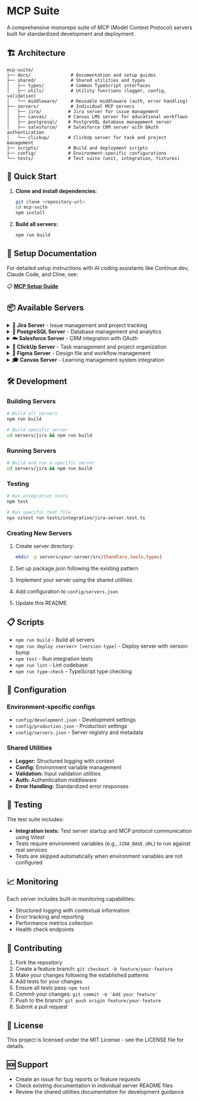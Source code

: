 # MCP Suite

A comprehensive monorepo suite of MCP (Model Context Protocol) servers built for standardized development and deployment.

## 🏗️ Architecture

```
mcp-suite/
├── docs/               # Documentation and setup guides
├── shared/             # Shared utilities and types
│   ├── types/          # Common TypeScript interfaces
│   ├── utils/          # Utility functions (logger, config, validation)
│   └── middleware/     # Reusable middleware (auth, error handling)
├── servers/            # Individual MCP servers
│   ├── jira/          # Jira server for issue management
│   ├── canvas/        # Canvas LMS server for educational workflows
│   ├── postgresql/    # PostgreSQL database management server
│   ├── salesforce/    # Salesforce CRM server with OAuth authentication
│   └── clickup/       # ClickUp server for task and project management
├── scripts/           # Build and deployment scripts
├── config/            # Environment-specific configurations
└── tests/             # Test suite (unit, integration, fixtures)
```

## 🚀 Quick Start

1. **Clone and install dependencies:**

   ```bash
   git clone <repository-url>
   cd mcp-suite
   npm install
   ```

2. **Build all servers:**

   ```bash
   npm run build
   ```

## 📖 Setup Documentation

For detailed setup instructions with AI coding assistants like Continue.dev, Claude Code, and Cline, see:

📋 **[MCP Setup Guide](docs/MCP_SETUP_GUIDE.md)**

## 📦 Available Servers

<details>
<summary><strong>🎫 Jira Server</strong> - Issue management and project tracking</summary>

### [Jira Server](servers/jira/README.md)

**Package:** `@mcp-suite/jira-server`  
**Description:** Comprehensive Jira integration for issue management, project tracking, and workflow automation.

**Quick Setup:**

- `JIRA_BASE_URL` - Your Jira instance URL
- `JIRA_EMAIL` - Your Jira account email
- `JIRA_API_TOKEN` - Your Jira API token

**Key Features:** Issue management, JQL search, workflow automation, project tracking, comments, and assignments.

**Available Tools (11):**

```
search_issues, get_issue, create_issue, update_issue, transition_issue,
add_comment, list_projects, get_project, get_issue_transitions,
assign_issue, delete_issue
```

</details>

<details>
<summary><strong>🐘 PostgreSQL Server</strong> - Database management and analytics</summary>

### [PostgreSQL Server](servers/postgresql/README.md)

**Package:** `@mcp-suite/postgresql-server`  
**Description:** PostgreSQL database management and query execution server for database operations, schema inspection, and analytics.

**Quick Setup:**

- `POSTGRESQL_CONNECTION_STRING` - Your PostgreSQL connection string (e.g., `postgresql://user:password@localhost:5432/database`)

**Key Features:** SQL query execution, table schema inspection, database statistics, connection testing, and comprehensive PostgreSQL database management.

**Available Tools (5):**

```
execute_query, list_tables, get_database_stats, test_connection
```

</details>

<details>
<summary><strong>☁️ Salesforce Server</strong> - CRM integration with OAuth</summary>

### [Salesforce Server](servers/salesforce/README.md)

**Package:** `@mcp-suite/salesforce-server`  
**Description:** Salesforce CRM integration with CRUD operations using REST APIs and OAuth authentication support.

**Quick Setup:**

- **Required Environment Variables**: `SALESFORCE_CLIENT_ID`, `SALESFORCE_CLIENT_SECRET`, `SALESFORCE_USERNAME`, `SALESFORCE_PASSWORD`
- **Optional Variables**: `SALESFORCE_GRANT_TYPE`, `SALESFORCE_LOGIN_URL`, `SALESFORCE_API_VERSION`

**Key Features:** Automatic OAuth authentication with token persistence, SOQL queries, record CRUD operations, object metadata inspection, auto token renewal, and comprehensive Salesforce REST API coverage.

**Available Tools (7):**

```
salesforce_query, salesforce_create, salesforce_read, salesforce_update,
salesforce_delete, salesforce_describe, salesforce_list_objects
```

</details>

<details>
<summary><strong>🎨 ClickUp Server</strong> - Task management and project organization</summary>

### [ClickUp Server](servers/clickup/README.md)

**Package:** `@mcp-suite/clickup-server`  
**Description:** Comprehensive ClickUp integration for task management, project organization, time tracking, and team collaboration.

**Quick Setup:**

- `CLICKUP_API_TOKEN` - Your ClickUp API token

**Key Features:** Task CRUD operations, project hierarchy management (spaces/folders/lists), comment system, team collaboration, time tracking, and goal management.

**Available Tools (29):**

```
get_tasks, get_task, create_task, update_task, delete_task, get_task_comments,
create_task_comment, get_lists, get_folderless_lists, create_list,
create_folderless_list, update_list, delete_list, get_folders, create_folder,
update_folder, delete_folder, get_spaces, get_space, create_space, update_space,
delete_space, get_teams, get_team_members, get_user, get_time_entries,
create_time_entry, get_goals, create_goal
```

</details>

<details>
<summary><strong>🎨 Figma Server</strong> - Design file and workflow management</summary>

### [Figma Server](servers/figma/README.md)

**Package:** `@mcp-suite/figma-server`  
**Description:** Figma API integration for retrieving files, components, styles, comments, and managing design workflows.

**Quick Setup:**

- `FIGMA_ACCESS_TOKEN` - Your Figma Personal Access Token

**Key Features:** File operations, comment management, team & project management, components & styles retrieval, and comprehensive Figma API coverage.

**Available Tools (14):**

```
get_file, get_file_nodes, get_images, get_image_fills, get_comments, post_comment,
delete_comment, get_me, get_team_projects, get_project_files, get_component,
get_component_sets, get_team_components, get_file_components, get_team_styles,
get_file_styles
```

</details>

<details>
<summary><strong>🎓 Canvas Server</strong> - Learning management system integration</summary>

### [Canvas Server](servers/canvas/README.md)

**Package:** `@mcp-suite/canvas-server`  
**Description:** Comprehensive Canvas LMS integration for course management, enrollment operations, grading, and administrative tasks.

**Quick Setup:**

- `CANVAS_BASE_URL` - Your Canvas instance URL (e.g., `https://your-school.instructure.com`)
- `CANVAS_API_TOKEN` - Your Canvas API access token

**Key Features:** Course management, enrollment utilities, user administration, assignment/quiz tools, grading standards, grade change auditing, admin management, and comprehensive Canvas API coverage.

**Available Tools (185):**

```
# Admin Tools (4)
make_account_admin, remove_account_admin, list_account_admins, list_my_admin_roles

# Assignment Tools (14)
list_assignments, get_assignment, create_assignment, update_assignment, delete_assignment,
duplicate_assignment, bulk_update_assignment_dates, list_assignment_overrides,
get_assignment_override, create_assignment_override, update_assignment_override,
delete_assignment_override

# Authentication Provider Tools (8)
list_authentication_providers, get_authentication_provider, create_authentication_provider,
update_authentication_provider, delete_authentication_provider, restore_authentication_provider,
get_sso_settings, update_sso_settings

# Course Tools (12)
list_courses, get_course, create_course, update_course, delete_course, list_course_users,
get_course_user, get_user_progress, get_course_settings, update_course_settings

# Enrollment Tools (17)
list_enrollments, get_enrollment, create_enrollment, update_enrollment, accept_enrollment,
reject_enrollment, reactivate_enrollment, add_last_attended_date, get_temporary_enrollment_status,
bulk_create_enrollments, get_active_students, get_course_teachers, get_pending_enrollments,
enroll_students, remove_enrollments

# External Tool Tools (14)
list_external_tools, get_external_tool, create_external_tool, update_external_tool,
delete_external_tool, get_sessionless_launch, add_rce_favorite, remove_rce_favorite,
add_top_nav_favorite, remove_top_nav_favorite, get_visible_course_nav_tools,
get_visible_course_nav_tools_for_course

# Grade Change Log Tools (5)
query_grade_changes_by_assignment, query_grade_changes_by_course, query_grade_changes_by_student,
query_grade_changes_by_grader, query_grade_changes_advanced

# Grading Standard Tools (3)
create_grading_standard, list_grading_standards, get_grading_standard

# Login Tools (5)
list_user_logins, create_user_login, update_user_login, delete_user_login, forgot_password

# LTI Launch Definition Tools (1)
list_lti_launch_definitions

# Module Tools (22)
list_modules, get_module, create_module, update_module, delete_module, relock_module,
list_module_items, get_module_item, create_module_item, update_module_item, delete_module_item,
mark_module_item_done, mark_module_item_not_done, mark_module_item_read, get_module_item_sequence,
select_mastery_path, list_module_overrides, update_module_overrides

# Page Tools (24)
list_course_pages, get_course_page, create_course_page, update_course_page, delete_course_page,
duplicate_course_page, get_course_front_page, update_course_front_page, list_course_page_revisions,
get_course_page_revision, revert_course_page_to_revision, list_group_pages, get_group_page,
create_group_page, update_group_page, delete_group_page, get_group_front_page,
update_group_front_page, list_group_page_revisions, get_group_page_revision,
revert_group_page_to_revision

# Quiz Tools (14)
list_quizzes, get_quiz, create_quiz, update_quiz, delete_quiz, reorder_quiz_items,
validate_quiz_access_code, list_quiz_questions, get_quiz_question, create_quiz_question,
update_quiz_question, delete_quiz_question

# Submission Tools (23)
submit_assignment, list_assignment_submissions, list_submissions_for_multiple_assignments,
get_submission, get_submission_by_anonymous_id, grade_submission, grade_submission_by_anonymous_id,
list_gradeable_students, list_multiple_assignments_gradeable_students, bulk_update_grades,
bulk_update_grades_for_course, mark_submission_as_read, mark_submission_as_unread,
mark_bulk_submissions_as_read, mark_submission_item_as_read, get_submission_summary,
get_gradebook_history_days, get_gradebook_history_day_details, get_gradebook_history_submissions,
get_gradebook_history_feed

# User Tools (37)
list_account_users, get_user, create_user, update_user, get_user_profile, list_avatar_options,
list_page_views, get_activity_stream, get_activity_stream_summary, get_todo_items,
get_todo_item_count, get_upcoming_events, get_missing_submissions, hide_stream_item,
hide_all_stream_items, get_user_settings, update_user_settings, get_custom_colors,
get_custom_color, update_custom_color, update_text_editor_preference,
update_files_ui_version_preference, get_dashboard_positions, update_dashboard_positions,
terminate_all_sessions, expire_mobile_sessions, merge_user, split_user, get_graded_submissions,
store_custom_data, load_custom_data, delete_custom_data, list_course_nicknames,
get_course_nickname, set_course_nickname, remove_course_nickname, clear_course_nicknames,
upload_user_file, get_pandata_events_token
```

</details>

## 🛠️ Development

### Building Servers

```bash
# Build all servers
npm run build

# Build specific server
cd servers/jira && npm run build
```

### Running Servers

```bash
# Build and run a specific server
cd servers/jira && npm run build
```

### Testing

```bash
# Run integration tests
npm test

# Run specific test file
npx vitest run tests/integration/jira-server.test.ts
```

### Creating New Servers

1. Create server directory:

   ```bash
   mkdir -p servers/your-server/src/{handlers,tools,types}
   ```

2. Set up package.json following the existing pattern
3. Implement your server using the shared utilities
4. Add configuration to `config/servers.json`
5. Update this README

## 📋 Scripts

- `npm run build` - Build all servers
- `npm run deploy <server> [version-type]` - Deploy server with version bump
- `npm test` - Run integration tests
- `npm run lint` - Lint codebase
- `npm run type-check` - TypeScript type checking

## 🔧 Configuration

### Environment-specific configs

- `config/development.json` - Development settings
- `config/production.json` - Production settings
- `config/servers.json` - Server registry and metadata

### Shared Utilities

- **Logger:** Structured logging with context
- **Config:** Environment variable management
- **Validation:** Input validation utilities
- **Auth:** Authentication middleware
- **Error Handling:** Standardized error responses

## 🧪 Testing

The test suite includes:

- **Integration tests:** Test server startup and MCP protocol communication using Vitest
- Tests require environment variables (e.g., `JIRA_BASE_URL`) to run against real services
- Tests are skipped automatically when environment variables are not configured

## 📈 Monitoring

Each server includes built-in monitoring capabilities:

- Structured logging with contextual information
- Error tracking and reporting
- Performance metrics collection
- Health check endpoints

## 🤝 Contributing

1. Fork the repository
2. Create a feature branch: `git checkout -b feature/your-feature`
3. Make your changes following the established patterns
4. Add tests for your changes
5. Ensure all tests pass: `npm test`
6. Commit your changes: `git commit -m 'Add your feature'`
7. Push to the branch: `git push origin feature/your-feature`
8. Submit a pull request

## 📝 License

This project is licensed under the MIT License - see the LICENSE file for details.

## 🆘 Support

- Create an issue for bug reports or feature requests
- Check existing documentation in individual server README files
- Review the shared utilities documentation for development guidance
